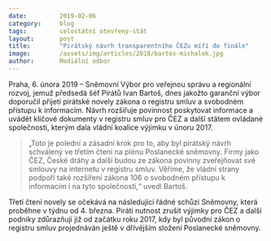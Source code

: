 ```yaml
---
date:         2019-02-06
category:     blog
tags:         celostátní otevřený-stát
layout:       post
title:        "Pirátský návrh transparentního ČEZu míří do finále"
image:        /assets/img/articles/2018/bartos-michalek.jpg
author:       Mediální odbor
---
```


Praha, 6. února 2019 – Sněmovní Výbor pro veřejnou správu a regionální rozvoj, jemuž předsedá šéf Pirátů Ivan Bartoš, dnes jakožto garanční výbor doporučil přijetí pirátské novely zákona o registru smluv a svobodném přístupu k informacím. Návrh rozšiřuje povinnost poskytovat informace a uvádět klíčové dokumenty v registru smluv pro ČEZ a další státem ovládané společnosti, kterým dala vládní koalice výjimku v únoru 2017.

> „Toto je polední a zásadní krok pro to, aby byl pirátský návrh schválený ve třetím čtení na plénu Poslanecké sněmovny. Firmy jako ČEZ, České dráhy a další budou ze zákona povinny zveřejňovat své smlouvy na internetu v registru smluv. Věříme, že vládní strany podpoří také rozšíření zákona 106 o svobodném přístupu k informacím i na tyto společnosti,“ uvedl Bartoš.

Třetí čtení novely se očekává na následující řádné schůzi Sněmovny, která proběhne v týdnu od 4. března. Piráti nutnost zrušit výjimky pro ČEZ a další podniky zdůrazňují již od začátku roku 2017, kdy byl původní zákon o registru smluv projednáván ještě v dřívějším složení Poslanecké sněmovny.
